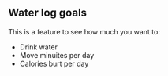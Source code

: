 ## Water log goals

This is a feature to see how much you want to:
* Drink water
* Move minuites per day
* Calories burt per day
